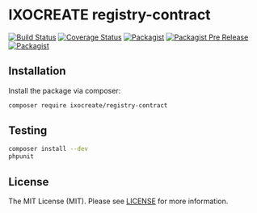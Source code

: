# IXOCREATE registry-contract

[![Build Status](https://travis-ci.com/ixocreate/registry-contract.svg?branch=master)](https://travis-ci.com/ixocreate/registry-contract)
[![Coverage Status](https://coveralls.io/repos/github/ixocreate/registry-contract/badge.svg?branch=develop)](https://coveralls.io/github/ixocreate/registry-contract?branch=develop)
[![Packagist](https://img.shields.io/packagist/v/ixocreate/registry-contract.svg)](https://packagist.org/packages/ixocreate/registry-contract)
[![Packagist Pre Release](https://img.shields.io/packagist/vpre/ixocreate/registry-contract.svg)](https://packagist.org/packages/ixocreate/registry-contract)
[![Packagist](https://img.shields.io/packagist/l/ixocreate/registry-contract.svg)](https://packagist.org/packages/ixocreate/registry-contract)

## Installation

Install the package via composer:

```sh
composer require ixocreate/registry-contract
```

## Testing

```sh
composer install --dev
phpunit
```

## License

The MIT License (MIT). Please see [LICENSE](LICENSE) for more information.